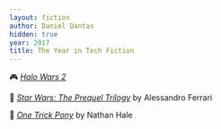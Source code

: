 ```yaml
---
layout: fiction
author: Daniel Dantas
hidden: true
year: 2017
title: The Year in Tech Fiction
---
```


🎮 [_Halo Wars 2_](https://en.wikipedia.org/wiki/Halo_Wars_2) <!-- 1/10/2025 -->

📕 [_Star Wars: The Prequel Trilogy_](https://starwars.fandom.com/wiki/Star_Wars:_The_Prequel_Trilogy_%E2%80%93_A_Graphic_Novel) by Alessandro Ferrari <!-- 12/9/2024 -->

📕 [_One Trick Pony_](https://nhht.fandom.com/wiki/One_Trick_Pony) by Nathan Hale <!-- 12/8/2024 -->
